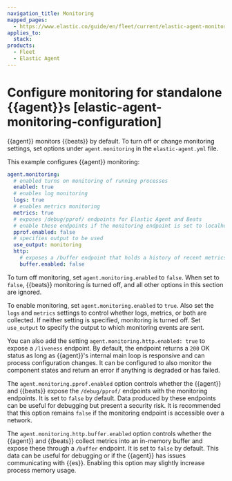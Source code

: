```yaml
---
navigation_title: Monitoring
mapped_pages:
  - https://www.elastic.co/guide/en/fleet/current/elastic-agent-monitoring-configuration.html
applies_to:
  stack:
products:
  - Fleet
  - Elastic Agent
---
```


# Configure monitoring for standalone {{agent}}s [elastic-agent-monitoring-configuration]


{{agent}} monitors {{beats}} by default. To turn off or change monitoring settings, set options under `agent.monitoring` in the `elastic-agent.yml` file.

This example configures {{agent}} monitoring:

```yaml
agent.monitoring:
  # enabled turns on monitoring of running processes
  enabled: true
  # enables log monitoring
  logs: true
  # enables metrics monitoring
  metrics: true
  # exposes /debug/pprof/ endpoints for Elastic Agent and Beats
  # enable these endpoints if the monitoring endpoint is set to localhost
  pprof.enabled: false
  # specifies output to be used
  use_output: monitoring
  http:
    # exposes a /buffer endpoint that holds a history of recent metrics
    buffer.enabled: false
```

To turn off monitoring, set `agent.monitoring.enabled` to `false`. When set to `false`, {{beats}} monitoring is turned off, and all other options in this section are ignored.

To enable monitoring, set `agent.monitoring.enabled` to `true`. Also set the `logs` and `metrics` settings to control whether logs, metrics, or both are collected. If neither setting is specified, monitoring is turned off. Set `use_output` to specify the output to which monitoring events are sent.

You can also add the setting `agent.monitoring.http.enabled: true` to expose a `/liveness` endpoint. By default, the endpoint returns a `200` OK status as long as {{agent}}'s internal main loop is responsive and can process configuration changes. It can be configured to also monitor the component states and return an error if anything is degraded or has failed.

The `agent.monitoring.pprof.enabled` option controls whether the {{agent}} and {{beats}} expose the `/debug/pprof/` endpoints with the monitoring endpoints. It is set to `false` by default. Data produced by these endpoints can be useful for debugging but present a security risk. It is recommended that this option remains `false` if the monitoring endpoint is accessible over a network.

The `agent.monitoring.http.buffer.enabled` option controls whether the {{agent}} and {{beats}} collect metrics into an in-memory buffer and expose these through a `/buffer` endpoint. It is set to `false` by default. This data can be useful for debugging or if the {{agent}} has issues communicating with {{es}}. Enabling this option may slightly increase process memory usage.

